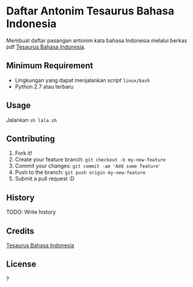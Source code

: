# Daftar Antonim Tesaurus Bahasa Indonesia

Membuat daftar pasangan antonim kata bahasa Indonesia melalui berkas pdf [Tesaurus Bahasa Indonesia](http://www.buku-e.lipi.go.id/utama.cgi?lihatarsip&dend001&1257716945).

## Minimum Requirement

- Lingkungan yang dapat menjalankan _script_ `linux/bash`
- Python 2.7 atau terbaru

## Usage

Jalankan `sh lala.sh`

## Contributing

1. Fork it!
2. Create your feature branch: `git checkout -b my-new-feature`
3. Commit your changes: `git commit -am 'Add some feature'`
4. Push to the branch: `git push origin my-new-feature`
5. Submit a pull request :D

## History

TODO: Write history

## Credits

[Tesaurus Bahasa Indonesia](http://www.buku-e.lipi.go.id/utama.cgi?lihatarsip&dend001&1257716945)

## License

?